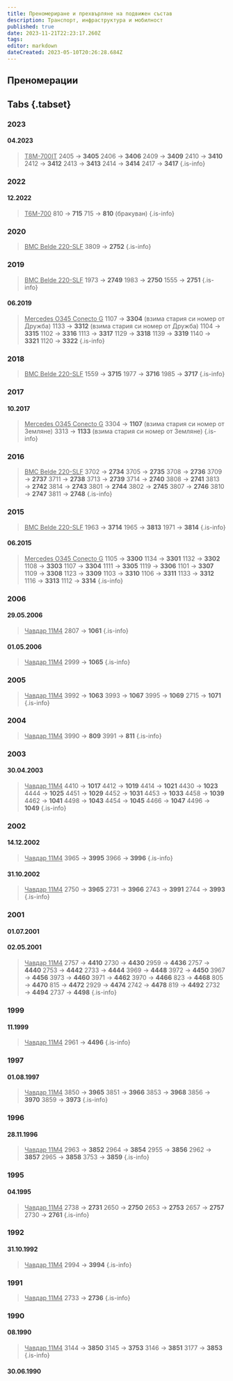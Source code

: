 ```yaml
---
title: Преномериране и прехвърляне на подвижен състав
description: Транспорт, инфраструктура и мобилност
published: true
date: 2023-11-21T22:23:17.260Z
tags: 
editor: markdown
dateCreated: 2023-05-10T20:26:28.684Z
---
```


## Преномерации
  
## Tabs {.tabset}

### 2023
#### 04.2023
> <u>T8M-700IT</u>
> 2405 → **3405** 
> 2406 → **3406** 
> 2409 → **3409** 
> 2410 → **3410** 
> 2412 → **3412** 
> 2413 → **3413** 
> 2414 → **3414** 
> 2417 → **3417** 
{.is-info}

### 2022
#### 12.2022
> <u>T6M-700</u>
> 810 → **715** 
> 715 → **810** (бракуван)
{.is-info}



### 2020
> <u>BMC Belde 220-SLF</u>
> 3809 → **2752**
{.is-info}

### 2019

> <u>BMC Belde 220-SLF</u>
> 1973 → **2749**
> 1983 → **2750**
> 1555 → **2751**
{.is-info}

#### 06.2019
> <u>Mercedes O345 Conecto G</u>
> 1107 → **3304** (взима стария си номер от Дружба)
> 1133 → **3312** (взима стария си номер от Дружба)
> 1104 → **3315**
> 1102 → **3316**
> 1113 → **3317**
> 1129 → **3318**
> 1139 → **3319**
> 1140 → **3321**
> 1120 → **3322**
{.is-info}


### 2018
> <u>BMC Belde 220-SLF</u>
> 1559 → **3715**
> 1977 → **3716**
> 1985 → **3717**
{.is-info}

### 2017

#### 10.2017
> <u>Mercedes O345 Conecto G</u>
> 3304 → **1107** (взима стария си номер от Земляне)
> 3313 → **1133** (взима стария си номер от Земляне)
{.is-info}

### 2016
> <u>BMC Belde 220-SLF</u>
> 3702 → **2734**
> 3705 → **2735**
> 3708 → **2736**
> 3709 → **2737**
> 3711 → **2738**
> 3713 → **2739**
> 3714 → **2740**
> 3808 → **2741**
> 3813 → **2742**
> 3814 → **2743**
> 3801 → **2744**
> 3802 → **2745**
> 3807 → **2746**
> 3810 → **2747**
> 3811 → **2748**
{.is-info}

### 2015
> <u>BMC Belde 220-SLF</u>
> 1963 → **3714**
> 1965 → **3813**
> 1971 → **3814**
{.is-info}

#### 06.2015
> <u>Mercedes O345 Conecto G</u>
> 1105 → **3300**
> 1134 → **3301**
> 1132 → **3302**
> 1108 → **3303**
> 1107 → **3304**
> 1111 → **3305**
> 1119 → **3306**
> 1101 → **3307**
> 1109 → **3308**
> 1123 → **3309**
> 1103 → **3310**
> 1106 → **3311**
> 1133 → **3312**
> 1116 → **3313**
> 1112 → **3314**
{.is-info}


### 2006

#### 29.05.2006
> <u>Чавдар 11М4</u>
> 2807 → **1061**
{.is-info}

#### 01.05.2006
> <u>Чавдар 11М4</u>
> 2999 → **1065**
{.is-info}

### 2005
> <u>Чавдар 11М4</u>
> 3992 → **1063**
> 3993 → **1067**
> 3995 → **1069**
> 2715 → **1071**
{.is-info}

### 2004
> <u>Чавдар 11М4</u>
> 3990 → **809**
> 3991 → **811**
{.is-info}

### 2003

#### 30.04.2003
> <u>Чавдар 11М4</u>
> 4410 → **1017**
> 4412 → **1019**
> 4414 → **1021**
> 4430 → **1023**
> 4444 → **1025**
> 4451 → **1029**
> 4452 → **1031**
> 4453 → **1033**
> 4458 → **1039**
> 4462 → **1041**
> 4498 → **1043**
> 4454 → **1045**
> 4466 → **1047**
> 4496 → **1049**
{.is-info}

### 2002

#### 14.12.2002
> <u>Чавдар 11М4</u>
> 3965 → **3995**
> 3966 → **3996**
{.is-info}

#### 31.10.2002
> <u>Чавдар 11М4</u>
> 2750 → **3965**
> 2731 → **3966**
> 2743 → **3991**
> 2744 → **3993**
{.is-info}

### 2001


#### 01.07.2001


#### 02.05.2001
> <u>Чавдар 11М4</u>
> 2757 → **4410**
> 2730 → **4430**
> 2959 → **4436**
> 2757 → **4440**
> 2753 → **4442**
> 2733 → **4444**
> 3969 → **4448**
> 3972 → **4450**
> 3967 → **4456**
> 3973 → **4460**
> 3971 → **4462**
> 3970 → **4466**
> 823 → **4468**
> 805 → **4470**
> 815 → **4472**
> 2929 → **4474**
> 2742 → **4478**
> 819 → **4492**
> 2732 → **4494**
> 2737 → **4498**
{.is-info}

### 1999
#### 11.1999
> <u>Чавдар 11М4</u>
> 2961 → **4496**
{.is-info}

### 1997
#### 01.08.1997
> <u>Чавдар 11М4</u>
> 3850 → **3965**
> 3851 → **3966**
> 3853 → **3968**
> 3856 → **3970**
> 3859 → **3973**
{.is-info}

### 1996
#### 28.11.1996
> <u>Чавдар 11М4</u>
> 2963 → **3852**
> 2964 → **3854**
> 2955 → **3856**
> 2962 → **3857**
> 2965 → **3858**
> 3753 → **3859**
{.is-info}

### 1995
#### 04.1995
> <u>Чавдар 11М4</u>
> 2738 → **2731**
> 2650 → **2750**
> 2653 → **2753**
> 2657 → **2757**
> 2730 → **2761**
{.is-info}

### 1992
#### 31.10.1992
> <u>Чавдар 11М4</u>
> 2994 → **3994**
{.is-info}


### 1991
> <u>Чавдар 11М4</u>
> 2733 → **2736**
{.is-info}

### 1990
#### 08.1990
> <u>Чавдар 11М4</u>
> 3144 → **3850**
> 3145 → **3753**
> 3146 → **3851**
> 3177 → **3853**
{.is-info}



#### 30.06.1990

